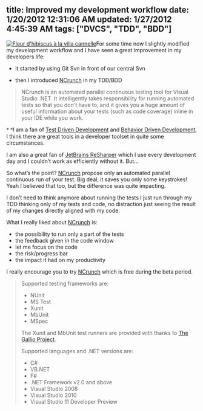 title: Improved my development workflow
date: 1/20/2012 12:31:06 AM
updated: 1/27/2012 4:45:39 AM
tags: ["DVCS", "TDD", "BDD"]
---
[![Fleur d'hibiscus à la villa cannelle](http://farm6.staticflickr.com/5176/5519564098_94ba4c29b3_m.jpg)](http://www.flickr.com/photos/laurentkempe/5519564098/ "Fleur d'hibiscus à la villa cannelle by Laurent Kempé, on Flickr")For some time now I slightly modified my development workflow and I have seen a great improvement in my developers life:

*   it started by using Git Svn in front of our central Svn   

*   then I introduced [NCrunch](http://www.ncrunch.net/) in my TDD/BDD   

> NCrunch is an automated parallel continuous testing tool for Visual Studio .NET. It intelligently takes responsibility for running automated tests so that you don't have to, and it gives you a huge amount of useful information about your tests (such as code coverage) inline in your IDE while you work.

<font face="Georgia">* *</font>I am a fan of [Test Driven Development](http://en.wikipedia.org/wiki/Test-driven_development) and [Behavior Driven Development](http://en.wikipedia.org/wiki/Behavior_Driven_Development), I think there are great tools in a developer toolset in quite some circumstances.

I am also a great fan of [JetBrains ReSharper](http://www.jetbrains.com/resharper/) which I use every development day and I couldn’t work as efficiently without it. But…

So what’s the point? [NCrunch](http://www.ncrunch.net/) propose only an automated parallel continuous run of your test. Big deal, it saves you only some keystrokes! Yeah I believed that too, but the difference was quite impacting.

I don’t need to think anymore about running the tests I just run through my TDD thinking only of my tests and code, no distraction just seeing the result of my changes directly aligned with my code.

What I really liked about [NCrunch](http://www.ncrunch.net/) is:

*   the possibility to run only a part of the tests 
*   the feedback given in the code window 
*   let me focus on the code 
*   the risk/progress bar 
*   the impact it had on my productivity   

I really encourage you to try [NCrunch](http://www.ncrunch.net/) which is free during the beta period.

> Supported testing frameworks are:
> 
> *   NUnit
> *   MS Test
> *   Xunit
> *   MbUnit
> *   MSpec
> 
> The Xunit and MbUnit test runners are provided with thanks to [The Gallio Project](http://www.gallio.org/).
> 
> Supported languages and .NET versions are:
> 
> *   C#
> *   VB.NET
> *   F#
> *   .NET Framework v2.0 and above
> *   Visual Studio 2008
> *   Visual Studio 2010
> *   Visual Studio 11 Developer Preview
